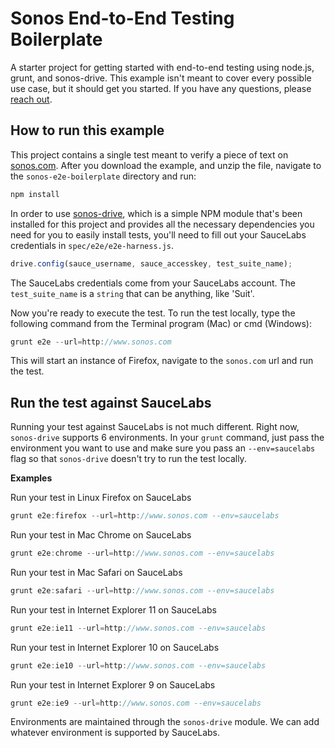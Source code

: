 # Sonos End-to-End Testing Boilerplate

A starter project for getting started with end-to-end testing using node.js,
grunt, and sonos-drive. This example isn't meant to cover every possible
use case, but it should get you started. If you have any questions, please
[reach out](mailto:suit@sonos.com).

## How to run this example

This project contains a single test meant to verify a piece of text on
[sonos.com](http://www.sonos.com). After you download the example, and
unzip the file, navigate to the `sonos-e2e-boilerplate` directory and run:

```javascript
npm install
```

In order to use [sonos-drive](https://github.com/zdfs/sonos-drive), which is
a simple NPM module that's been installed for this project and provides all
the necessary dependencies you need for you to easily install tests, you'll
need to fill out your SauceLabs credentials in `spec/e2e/e2e-harness.js`.

```javascript
drive.config(sauce_username, sauce_accesskey, test_suite_name);
```

The SauceLabs credentials come from your SauceLabs account. The
`test_suite_name` is a `string` that can be anything, like 'Suit'.

Now you're ready to execute the test. To run the test locally, type the
following command from the Terminal program (Mac) or cmd (Windows):

```javascript
grunt e2e --url=http://www.sonos.com
```

This will start an instance of Firefox, navigate to the `sonos.com` url
and run the test.

## Run the test against SauceLabs

Running your test against SauceLabs is not much different. Right now,
`sonos-drive` supports 6 environments. In your `grunt` command, just pass
the environment you want to use and make sure you pass an `--env=saucelabs`
flag so that `sonos-drive` doesn't try to run the test locally.

**Examples**

Run your test in Linux Firefox on SauceLabs

```javascript
grunt e2e:firefox --url=http://www.sonos.com --env=saucelabs
```

Run your test in Mac Chrome on SauceLabs

```javascript
grunt e2e:chrome --url=http://www.sonos.com --env=saucelabs
```

Run your test in Mac Safari on SauceLabs

```javascript
grunt e2e:safari --url=http://www.sonos.com --env=saucelabs
```

Run your test in Internet Explorer 11 on SauceLabs

```javascript
grunt e2e:ie11 --url=http://www.sonos.com --env=saucelabs
```

Run your test in Internet Explorer 10 on SauceLabs

```javascript
grunt e2e:ie10 --url=http://www.sonos.com --env=saucelabs
```

Run your test in Internet Explorer 9 on SauceLabs

```javascript
grunt e2e:ie9 --url=http://www.sonos.com --env=saucelabs
```

Environments are maintained through the `sonos-drive` module. We can add
whatever environment is supported by SauceLabs.